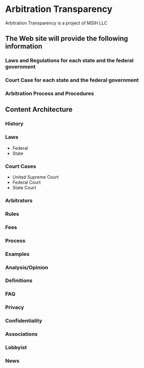 # Arbitration Transparency

Arbitration Transparency is a project of MSIH LLC

## The Web site will provide the following information

### Laws and Regulations for each state and the federal government

### Court Case for each state and the federal government

### Arbitration Process and Procedures

## Content Architecture

### History

### Laws

- Federal
- State

### Court Cases

- United Supreme Court
- Federal Court
- State Court

### Arbitrators

### Rules

### Fees

### Process

### Examples

### Analysis/Opinion

### Definitions

### FAQ

### Privacy

### Confidentiality

### Associations

### Lobbyist

### News